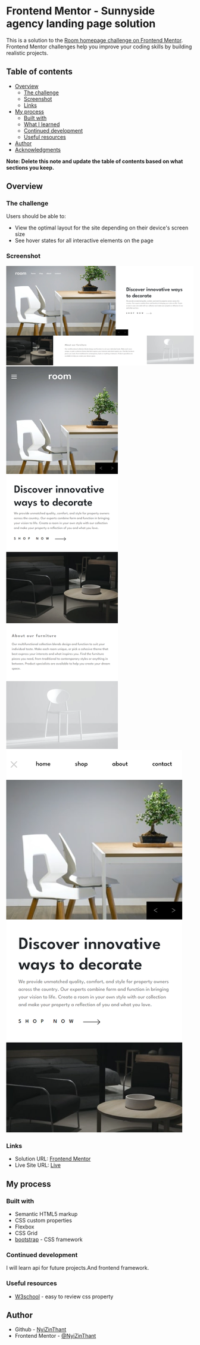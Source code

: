 # Frontend Mentor - Sunnyside agency landing page solution

This is a solution to the [Room homepage challenge on Frontend Mentor](https://www.frontendmentor.io/challenges/room-homepage-BtdBY_ENq). Frontend Mentor challenges help you improve your coding skills by building realistic projects.

## Table of contents

- [Overview](#overview)
  - [The challenge](#the-challenge)
  - [Screenshot](#screenshot)
  - [Links](#links)
- [My process](#my-process)
  - [Built with](#built-with)
  - [What I learned](#what-i-learned)
  - [Continued development](#continued-development)
  - [Useful resources](#useful-resources)
- [Author](#author)
- [Acknowledgments](#acknowledgments)

**Note: Delete this note and update the table of contents based on what sections you keep.**

## Overview

### The challenge

Users should be able to:

- View the optimal layout for the site depending on their device's screen size
- See hover states for all interactive elements on the page

### Screenshot

![Desktop](https://github.com/NyiZinThant/room-homepage-frontend-mentor/blob/main/design/desktop-preview.png)
![Mobile](https://github.com/NyiZinThant/room-homepage-frontend-mentor/blob/main/design/mobile-preview.png)
![Mobile-Navigation](https://github.com/NyiZinThant/room-homepage-frontend-mentor/blob/main/design/mobile-navigation.png)
### Links

- Solution URL: [Frontend Mentor](https://www.frontendmentor.io/solutions/html-css-js-bootstrap-SkzQ3tbL9)
- Live Site URL: [Live](https://nyizinthant.github.io/room-homepage-frontend-mentor/)

## My process

### Built with

- Semantic HTML5 markup
- CSS custom properties
- Flexbox
- CSS Grid
- [bootstrap](https://getbootstrap.com/) - CSS framework

### Continued development

I will learn api for future projects.And frontend framework.

### Useful resources

- [W3school](https://www.w3schools.com/) - easy to review css property

## Author

- Github - [NyiZinThant](https://github.com/NyiZinThant)
- Frontend Mentor - [@NyiZinThant](https://www.frontendmentor.io/profile/NyiZinThant)